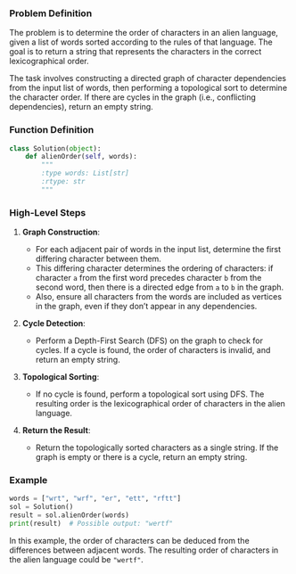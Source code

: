 ### Problem Definition

The problem is to determine the order of characters in an alien language, given a list of words sorted according to the rules of that language. The goal is to return a string that represents the characters in the correct lexicographical order.

The task involves constructing a directed graph of character dependencies from the input list of words, then performing a topological sort to determine the character order. If there are cycles in the graph (i.e., conflicting dependencies), return an empty string.

### Function Definition

```python
class Solution(object):
    def alienOrder(self, words):
        """
        :type words: List[str]
        :rtype: str
        """
```

### High-Level Steps

1. **Graph Construction**:
   - For each adjacent pair of words in the input list, determine the first differing character between them.
   - This differing character determines the ordering of characters: if character `a` from the first word precedes character `b` from the second word, then there is a directed edge from `a` to `b` in the graph.
   - Also, ensure all characters from the words are included as vertices in the graph, even if they don’t appear in any dependencies.

2. **Cycle Detection**:
   - Perform a Depth-First Search (DFS) on the graph to check for cycles. If a cycle is found, the order of characters is invalid, and return an empty string.

3. **Topological Sorting**:
   - If no cycle is found, perform a topological sort using DFS. The resulting order is the lexicographical order of characters in the alien language.

4. **Return the Result**:
   - Return the topologically sorted characters as a single string. If the graph is empty or there is a cycle, return an empty string.

### Example

```python
words = ["wrt", "wrf", "er", "ett", "rftt"]
sol = Solution()
result = sol.alienOrder(words)
print(result)  # Possible output: "wertf"
```

In this example, the order of characters can be deduced from the differences between adjacent words. The resulting order of characters in the alien language could be `"wertf"`.
